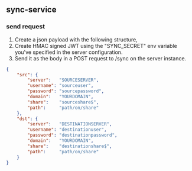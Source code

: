 ## sync-service

### send request
1. Create a json payload with the following structure,
2. Create HMAC signed JWT using the "SYNC_SECRET" env variable you've specified in the server configuration.
3. Send it as the body in a POST request to /sync on the server instance.

```json
{
	"src": {
		"server":   "SOURCESERVER",
		"username": "sourceuser",
		"password": "sourcepassword",
		"domain":   "YOURDOMAIN",
		"share":    "sourceshare$",
		"path":     "path/on/share"
	},
	"dst": {
		"server":   "DESTINATIONSERVER",
		"username": "destinationuser",
		"password": "destinationpassword",
		"domain":   "YOURDOMAIN",
		"share":    "destinationshare$",
		"path":     "path/on/share"
	}
}
```
